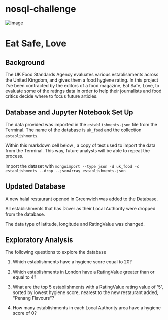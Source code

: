 # nosql-challenge
![image](https://github.com/AnaTipps/nosql-challenge/assets/131827518/6847a31d-368d-47b2-b2cb-193b824e5e11)


# Eat Safe, Love
## Background 

The UK Food Standards Agency evaluates various establishments across the United Kingdom, and gives them a food hygiene rating. In this project I've been contracted by the editors of a food magazine, Eat Safe, Love, to evaluate some of the ratings data in order to help their journalists and food critics decide where to focus future articles.

## Database and Jupyter Notebook Set Up

The data provided was imported  in the `establishments.json` file from the Terminal. The name of the  database is `uk_food` and the collection `establishments`.

Within this markdown cell below , a copy of text  used to import the data from the Terminal. This way, future analysts will be able to repeat the process.

Import the dataset with `mongoimport --type json -d uk_food -c establishments --drop --jsonArray establishments.json`

## Updated Database

A new halal restaurant opened in Greenwich was added to the Database.

All establishments that has Dover as their Local Authority were dropped  from the database.

The data type of latitude, longitude and RatingValue was changed.

## Exploratory Analysis

The following questions to explore the database

1. Which establishments have a hygiene score equal to 20?
   
     
2. Which establishments in London have a RatingValue greater than or equal to 4?

    
3. What are the top 5 establishments with a RatingValue rating value of '5', sorted by lowest hygiene score, nearest to the new restaurant added, "Penang Flavours"?

     
4. How many establishments in each Local Authority area have a hygiene score of 0?
